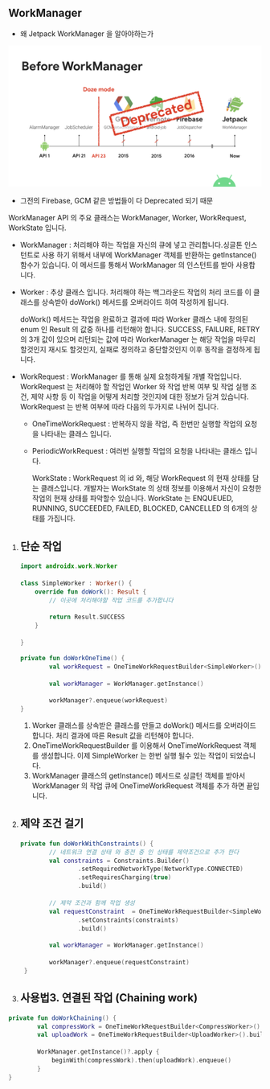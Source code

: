 ## WorkManager

- 왜 Jetpack WorkManager 을 알아야하는가 

![img](./images/workmanager.png)

- 그전의 Firebase, GCM 같은 방법들이 다 Deprecated 되기 때문

WorkManager API 의 주요 클래스는 WorkManager, Worker, WorkRequest, WorkState 입니다.

- WorkManager :  처리해야 하는 작업을 자신의 큐에 넣고 관리합니다.싱글톤 인스턴트로 사용 하기 위해서 내부에 WorkManager 객체를 반환하는 getInstance() 함수가 있습니다. 이 메서드를 통해서 WorkManager 의 인스턴트를 받아 사용합니다.

- Worker : 추상 클래스 입니다. 처리해야 하는 백그라운드 작업의 처리 코드를 이 클래스를 상속받아 doWork() 메서드를 오버라이드 하여 작성하게 됩니다.

  doWork() 메서드는 작업을 완료하고 결과에 따라 Worker 클래스 내에 정의된 enum 인 Result 의 값중 하나를 리턴해야 합니다. SUCCESS, FAILURE, RETRY 의 3개 값이 있으며 리턴되는 값에 따라 WorkerManager 는 해당 작업을 마무리 할것인지 재시도 할것인지, 실패로 정의하고 중단할것인지 이후 동작을 결정하게 됩니다.

- WorkRequest : WorkManager 를 통해 실제 요청하게될 개별 작업입니다. WorkRequest 는 처리해야 할 작업인 Worker 와 작업 반복 여부 및 작업 실행 조건, 제약 사항 등 이 작업을 어떻게 처리할 것인지에 대한 정보가 담겨 있습니다. WorkRequest 는 반복 여부에 따라 다음의 두가지로 나뉘어 집니다.

  - OneTimeWorkRequest : 반복하지 않을 작업, 즉 한번만 실행할 작업의 요청을 나타내는 클래스 입니다.

  - PeriodicWorkRequest : 여러번 실행할 작업의 요청을 나타내는 클래스 입니다.

    WorkState : WorkRequest 의 id 와, 해당 WorkRequest 의 현재 상태를 담는 클래스입니다. 개발자는 WorkState 의 상태 정보를 이용해서 자신이 요청한 작업의 현재 상태를 파악할수 있습니다. WorkState 는 ENQUEUED, RUNNING, SUCCEEDED, FAILED, BLOCKED, CANCELLED 의 6개의 상태를 가집니다.

1. ## 단순 작업

   ```kotlin
   import androidx.work.Worker
   
   class SimpleWorker : Worker() {
       override fun doWork(): Result {
           // 이곳에 처리해야할 작업 코드를 추가합니다
   
           return Result.SUCCESS
       }
   
   }
   ```

   ```kotlin
   private fun doWorkOneTime() {
           val workRequest = OneTimeWorkRequestBuilder<SimpleWorker>().build()
   
           val workManager = WorkManager.getInstance()
           
           workManager?.enqueue(workRequest)
   }
   
   ```

   1. Worker 클래스를 상속받은 클래스를 만들고 doWork() 메서드를 오버라이드 합니다. 처리 결과에 따른 Result 값을 리턴해야 합니다.
   2. OneTimeWorkRequestBuilder 를 이용해서 OneTimeWorkRequest 객체를 생성합니다. 이제 SimpleWorker 는 한번 실행 될수 있는 작업이 되었습니다.
   3. WorkManager 클래스의 getInstance() 메서드로 싱글턴 객체를 받아서 WorkManager 의 작업 큐에 OneTimeWorkRequest 객체를 추가 하면 끝입니다.

2. ## 제약 조건 걸기

   ```kotlin
   private fun doWorkWithConstraints() {
           // 네트워크 연결 상태 와 충전 중 인 상태를 제약조건으로 추가 한다
           val constraints = Constraints.Builder()
                   .setRequiredNetworkType(NetworkType.CONNECTED)
                   .setRequiresCharging(true)
                   .build()
   
           // 제약 조건과 함께 작업 생성
           val requestConstraint  = OneTimeWorkRequestBuilder<SimpleWorker>()
                   .setConstraints(constraints)
                   .build()
   
           val workManager = WorkManager.getInstance()
   
           workManager?.enqueue(requestConstraint)
    }
   ```

3. ## 사용법3. 연결된 작업 (Chaining work)

```kotlin
private fun doWorkChaining() {
        val compressWork = OneTimeWorkRequestBuilder<CompressWorker>().build()
        val uploadWork = OneTimeWorkRequestBuilder<UploadWorker>().build()

        WorkManager.getInstance()?.apply {
            beginWith(compressWork).then(uploadWork).enqueue()
        }
}
    
```



